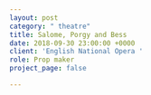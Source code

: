 ```yaml
---
layout: post
category: " theatre"
title: Salome, Porgy and Bess
date: 2018-09-30 23:00:00 +0000
client: 'English National Opera '
role: Prop maker
project_page: false

---
```

